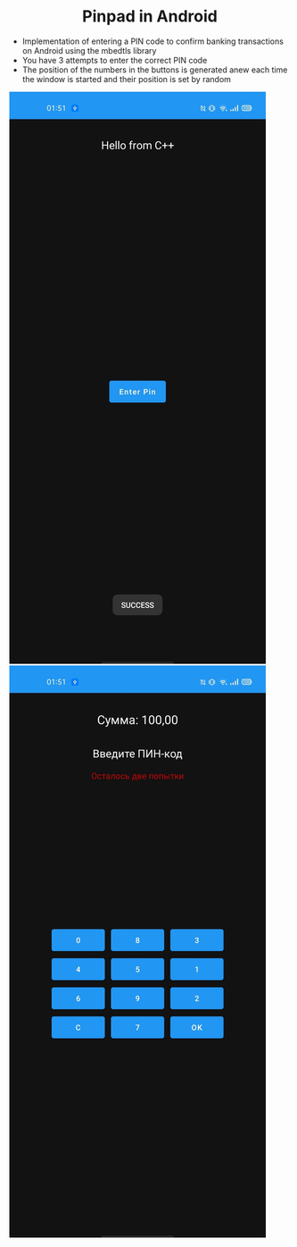 <body>
    <h1 align="center">Pinpad in Android</h1>
    <p>
        <ul>
            <li>
                Implementation of entering a PIN code to confirm banking transactions on Android using the mbedtls library
            </li>
            <li>
                You have 3 attempts to enter the correct PIN code
            </li>
            <li>
                The position of the numbers in the buttons is generated anew each time the window is started and their position is set by random
            </li>
        </ul>
    </p>
    <img src="https://github.com/vvnikita74/Pinpad-Android/blob/master/main_image.jpg?raw=true" alt="main window image">
    <img src="https://github.com/vvnikita74/Pinpad-Android/blob/master/pin_image.jpg?raw=true" alt="pin window image">     
</body>

